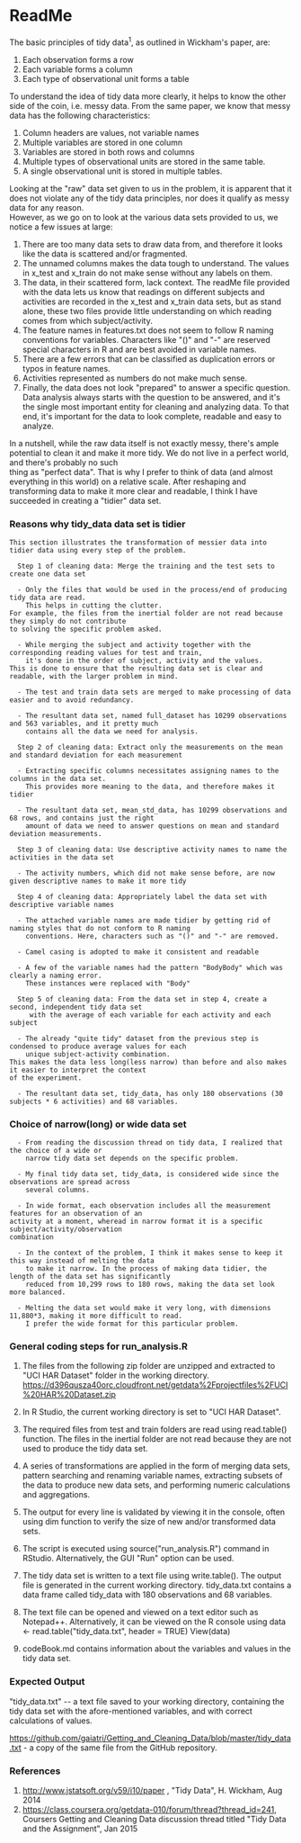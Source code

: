
ReadMe
================

The basic principles of tidy data<sup>1</sup>, as outlined in Wickham's paper, are:
  1. Each observation forms a row
  2. Each variable forms a column
  3. Each type of observational unit forms a table

To understand the idea of tidy data more clearly, it helps to know the other side of the coin, i.e. messy data.
From the same paper, we know that messy data has the following characteristics:

  1. Column headers are values, not variable names
  2. Multiple variables are stored in one column
  3. Variables are stored in both rows and columns
  4. Multiple types of observational units are stored in the same table.
  5. A single observational unit is stored in multiple tables.
  
Looking at the "raw" data set given to us in the problem, it is apparent that it does not violate any of the tidy data principles, nor does it qualify as messy data for any reason.  
However, as we go on to look at the various data sets provided to us, we notice a few issues at large:

  1. There are too many data sets to draw data from, and therefore it looks like the data is scattered and/or fragmented.
  2. The unnamed columns makes the data tough to understand. The values in x_test and x_train do not make sense without any labels on them.
  3. The data, in their scattered form, lack context. The readMe file provided with the data lets us know that readings on different subjects and activities are recorded in the x_test 
     and x_train data sets, but as stand alone, these two files provide little understanding on which reading comes from which subject/activity.
  4. The feature names in features.txt does not seem to follow R naming conventions for variables. Characters like "()" and "-" are reserved special characters in R and are best avoided
     in variable names.
  5. There are a few errors that can be classified as duplication errors or typos in feature names.
  6. Activities represented as numbers do not make much sense.
  7. Finally, the data does not look "prepared" to answer a specific question. Data analysis always starts with the question to be answered, and it's the single most important entity
     for cleaning and analyzing data. To that end, it's important for the data to look complete, readable and easy to analyze.
	 
In a nutshell, while the raw data itself is not exactly messy, there's ample potential to clean it and make it more tidy. We do not live in a perfect world, and there's probably no such  
thing as "perfect data". That is why I prefer to think of data (and almost everything in this world) on a relative scale. After reshaping and transforming data to make it more clear and 
readable, I think I have succeeded in creating a "tidier" data set.

### Reasons why tidy_data data set is tidier

    This section illustrates the transformation of messier data into tidier data using every step of the problem.

      Step 1 of cleaning data: Merge the training and the test sets to create one data set
  
      - Only the files that would be used in the process/end of producing tidy data are read. 
        This helps in cutting the clutter.
	For example, the files from the inertial folder are not read because they simply do not contribute 
	to solving the specific problem asked.
		
      - While merging the subject and activity together with the corresponding reading values for test and train, 
        it's done in the order of subject, activity and the values. 
	This is done to ensure that the resulting data set is clear and readable, with the larger problem in mind.
		
      - The test and train data sets are merged to make processing of data easier and to avoid redundancy.
	  
      - The resultant data set, named full_dataset has 10299 observations and 563 variables, and it pretty much 
        contains all the data we need for analysis.
	  
      Step 2 of cleaning data: Extract only the measurements on the mean and standard deviation for each measurement
  
      - Extracting specific columns necessitates assigning names to the columns in the data set. 
        This provides more meaning to the data, and therefore makes it tidier
	   
      - The resultant data set, mean_std_data, has 10299 observations and 68 rows, and contains just the right 
        amount of data we need to answer questions on mean and standard deviation measurements.
	  
      Step 3 of cleaning data: Use descriptive activity names to name the activities in the data set
  
      - The activity numbers, which did not make sense before, are now given descriptive names to make it more tidy
	  
      Step 4 of cleaning data: Appropriately label the data set with descriptive variable names
  
      - The attached variable names are made tidier by getting rid of naming styles that do not conform to R naming
        conventions. Here, characters such as "()" and "-" are removed. 
		
      - Camel casing is adopted to make it consistent and readable
	  
      - A few of the variable names had the pattern "BodyBody" which was clearly a naming error. 
        These instances were replaced with "Body"
	  
      Step 5 of cleaning data: From the data set in step 4, create a second, independent tidy data set 
         with the average of each variable for each activity and each subject
  
      - The already "quite tidy" dataset from the previous step is condensed to produce average values for each 
        unique subject-activity combination. 
	This makes the data less long(less narrow) than before and also makes it easier to interpret the context 
	of the experiment.
		
      - The resultant data set, tidy_data, has only 180 observations (30 subjects * 6 activities) and 68 variables.
		

### Choice of narrow(long) or wide data set

      - From reading the discussion thread on tidy data, I realized that the choice of a wide or 
        narrow tidy data set depends on the specific problem.
	  
      - My final tidy data set, tidy_data, is considered wide since the observations are spread across 
        several columns.
	  
      - In wide format, each observation includes all the measurement features for an observation of an 
	activity at a moment, wheread in narrow format it is a specific subject/activity/observation
	combination
		
      - In the context of the problem, I think it makes sense to keep it this way instead of melting the data
        to make it narrow. In the process of making data tidier, the length of the data set has significantly
        reduced from 10,299 rows to 180 rows, making the data set look more balanced.
		
      - Melting the data set would make it very long, with dimensions 11,880*3, making it more difficult to read. 
        I prefer the wide format for this particular problem.		
		

### General coding steps for run_analysis.R

1. The files from the following zip folder are unzipped and extracted to "UCI HAR Dataset" folder in the working directory.
    https://d396qusza40orc.cloudfront.net/getdata%2Fprojectfiles%2FUCI%20HAR%20Dataset.zip

2. In R Studio, the current working directory is set to "UCI HAR Dataset".

3. The required files from test and train folders are read using read.table() function. 
   The files in the inertial folder are not read because they are not used to produce the tidy data set.
   
4. A series of transformations are applied in the form of merging data sets, pattern searching and renaming variable names, extracting subsets of the data to produce new data sets, and performing numeric calculations and aggregations.  

5. The output for every line is validated by viewing it in the console, often using dim function to verify the size of new and/or transformed data sets.

6. The script is executed using source("run_analysis.R") command in RStudio. Alternatively, the GUI "Run" option can be used.

7. The tidy data set is written to a text file using write.table(). The output file is generated in the current working directory.
   tidy_data.txt contains a data frame called tidy_data with 180 observations and 68 variables.

8. The text file can be opened and viewed on a text editor such as Notepad++. Alternatively, it can be viewed on the R console using
   data <- read.table("tidy_data.txt", header = TRUE) 
   View(data) 

9. codeBook.md contains information about the variables and values in the tidy data set.


### Expected Output

"tidy_data.txt" -- a text file saved to your working directory, containing the tidy data set with the afore-mentioned variables, and with correct calculations of values.

https://github.com/gaiatri/Getting_and_Cleaning_Data/blob/master/tidy_data.txt - a copy of the same file from the GitHub repository.	


### References

1. http://www.jstatsoft.org/v59/i10/paper , "Tidy Data",  H. Wickham, Aug 2014
2. https://class.coursera.org/getdata-010/forum/thread?thread_id=241, Coursers Getting and Cleaning Data discussion thread titled "Tidy Data and the Assignment", Jan 2015
